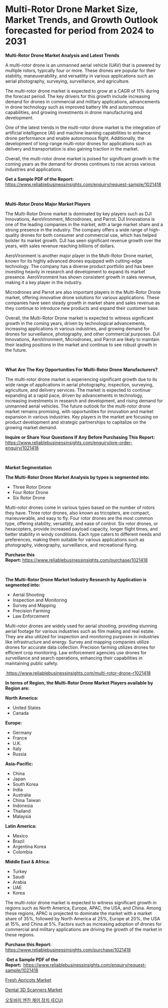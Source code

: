<p><h1>Multi-Rotor Drone Market Size, Market Trends, and Growth Outlook forecasted for period from 2024 to 2031</h1></p><p><strong>Multi-Rotor Drone Market Analysis and Latest Trends</strong></p>
<p><p>A multi-rotor drone is an unmanned aerial vehicle (UAV) that is powered by multiple rotors, typically four or more. These drones are popular for their stability, maneuverability, and versatility in various applications such as aerial photography, surveying, surveillance, and agriculture.</p><p>The multi-rotor drone market is expected to grow at a CAGR of 11% during the forecast period. The key drivers for this growth include increasing demand for drones in commercial and military applications, advancements in drone technology such as improved battery life and autonomous capabilities, and growing investments in drone manufacturing and development. </p><p>One of the latest trends in the multi-rotor drone market is the integration of artificial intelligence (AI) and machine learning capabilities to enhance drone performance and enable autonomous flight. Additionally, the development of long-range multi-rotor drones for applications such as delivery and transportation is also gaining traction in the market.</p><p>Overall, the multi-rotor drone market is poised for significant growth in the coming years as the demand for drones continues to rise across various industries and applications.</p></p>
<p><strong>Get a Sample PDF of the Report:&nbsp;</strong> <a href="https://www.reliablebusinessinsights.com/enquiry/request-sample/1021418">https://www.reliablebusinessinsights.com/enquiry/request-sample/1021418</a></p>
<p>&nbsp;</p>
<p><strong>Multi-Rotor Drone Major Market Players</strong></p>
<p><p>The Multi-Rotor Drone market is dominated by key players such as DJI Innovations, AeroVironment, Microdrones, and Parrot. DJI Innovations is one of the leading companies in the market, with a large market share and a strong presence in the industry. The company offers a wide range of high-quality drones for both consumer and commercial use, which has helped bolster its market growth. DJI has seen significant revenue growth over the years, with sales revenue reaching billions of dollars.</p><p>AeroVironment is another major player in the Multi-Rotor Drone market, known for its highly advanced drones equipped with cutting-edge technology. The company has a diverse product portfolio and has been investing heavily in research and development to expand its market presence. AeroVironment has shown consistent growth in sales revenue, making it a key player in the industry.</p><p>Microdrones and Parrot are also important players in the Multi-Rotor Drone market, offering innovative drone solutions for various applications. These companies have seen steady growth in market share and sales revenue as they continue to introduce new products and expand their customer base.</p><p>Overall, the Multi-Rotor Drone market is expected to witness significant growth in the coming years, driven by technological advancements, increasing applications in various industries, and growing demand for drones for surveillance, photography, and other commercial purposes. DJI Innovations, AeroVironment, Microdrones, and Parrot are likely to maintain their leading positions in the market and continue to see robust growth in the future.</p></p>
<p>&nbsp;</p>
<p><strong>What Are The Key Opportunities For Multi-Rotor Drone Manufacturers?</strong></p>
<p><p>The multi-rotor drone market is experiencing significant growth due to its wide range of applications in aerial photography, inspection, surveying, agriculture, and delivery services. The market is expected to continue expanding at a rapid pace, driven by advancements in technology, increasing investments in research and development, and rising demand for unmanned aerial vehicles. The future outlook for the multi-rotor drone market remains promising, with opportunities for innovation and market expansion in various industries. Key players in the market are focusing on product development and strategic partnerships to capitalize on the growing market demand.</p></p>
<p><strong>Inquire or Share Your Questions If Any Before Purchasing This Report:</strong> <a href="https://www.reliablebusinessinsights.com/enquiry/pre-order-enquiry/1021418">https://www.reliablebusinessinsights.com/enquiry/pre-order-enquiry/1021418</a></p>
<p>&nbsp;</p>
<p><strong>Market Segmentation</strong></p>
<p><strong>The Multi-Rotor Drone Market Analysis by types is segmented into:</strong></p>
<p><ul><li>Three Rotor Drone</li><li>Four Rotor Drone</li><li>Six Rotor Drone</li></ul></p>
<p><p>Multi-rotor drones come in various types based on the number of rotors they have. Three rotor drones, also known as tricopters, are compact, maneuverable, and easy to fly. Four rotor drones are the most common type, offering stability, versatility, and ease of control. Six rotor drones, or hexacopters, provide increased payload capacity, longer flight times, and better stability in windy conditions. Each type caters to different needs and preferences, making them suitable for various applications such as photography, videography, surveillance, and recreational flying.</p></p>
<p><strong>Purchase this Report:&nbsp;</strong><a href="https://www.reliablebusinessinsights.com/purchase/1021418">https://www.reliablebusinessinsights.com/purchase/1021418</a></p>
<p>&nbsp;</p>
<p><strong>The Multi-Rotor Drone Market Industry Research by Application is segmented into:</strong></p>
<p><ul><li>Aerial Shooting</li><li>Inspection and Monitoring</li><li>Survey and Mapping</li><li>Precision Farming</li><li>Law Enforcement</li></ul></p>
<p><p>Multi-rotor drones are widely used for aerial shooting, providing stunning aerial footage for various industries such as film making and real estate. They are also utilized for inspection and monitoring purposes in industries like infrastructure and energy. Survey and mapping companies utilize drones for accurate data collection. Precision farming utilizes drones for efficient crop monitoring. Law enforcement agencies use drones for surveillance and search operations, enhancing their capabilities in maintaining public safety.</p></p>
<p><a href="https://www.reliablebusinessinsights.com/multi-rotor-drone-r1021418">&nbsp;https://www.reliablebusinessinsights.com/multi-rotor-drone-r1021418</a></p>
<p><strong>In terms of Region, the Multi-Rotor Drone Market Players available by Region are:</strong></p>
<p>
    <p> <strong> North America: </strong>
        <ul>
            <li>United States</li>
            <li>Canada</li>
        </ul>
        </p> 
    <p> <strong> Europe: </strong>
        <ul>
            <li>Germany</li>
            <li>France</li>
            <li>U.K.</li>
            <li>Italy</li>
            <li>Russia</li>
        </ul>
        </p> 
    <p> <strong> Asia-Pacific: </strong>
        <ul>
            <li>China</li>
            <li>Japan</li>
            <li>South Korea</li>
            <li>India</li>
            <li>Australia</li>
            <li>China Taiwan</li>
            <li>Indonesia</li>
            <li>Thailand</li>
            <li>Malaysia</li>
        </ul>
        </p> 
    <p> <strong> Latin America: </strong>
        <ul>
            <li>Mexico</li>
            <li>Brazil</li>
            <li>Argentina Korea</li>
            <li>Colombia</li>
        </ul>
        </p> 
    <p> <strong> Middle East & Africa: </strong>
        <ul>
            <li>Turkey</li>
            <li>Saudi</li>
            <li>Arabia</li>
            <li>UAE</li>
            <li>Korea</li>
        </ul>
    </p>
    </p>
<p><p>The multi-rotor drone market is expected to witness significant growth in regions such as North America, Europe, APAC, the USA, and China. Among these regions, APAC is projected to dominate the market with a market share of 35%, followed by North America at 25%, Europe at 20%, the USA at 15%, and China at 5%. Factors such as increasing adoption of drones for commercial and military applications are driving the growth of the market in these regions.</p></p>
<p><strong>Purchase this Report: </strong><a href="https://www.reliablebusinessinsights.com/purchase/1021418">https://www.reliablebusinessinsights.com/purchase/1021418</a></p>
<p>&nbsp;<strong>Get a Sample PDF of the Report:&nbsp;&nbsp;</strong><a href="https://www.reliablebusinessinsights.com/enquiry/request-sample/1021418">https://www.reliablebusinessinsights.com/enquiry/request-sample/1021418</a></p>
<p><strong></strong></p>
<p><p><a href="https://github.com/sofayahoo2023/Market-Research-Report-List-4/blob/main/fresh-apricots-market.md">Fresh Apricots Market</a></p><p><a href="https://github.com/barbarakss89/Market-Research-Report-List-1/blob/main/dental-3d-scanners-market.md">Dental 3D Scanners Market</a></p><p><a href="https://medium.com/@alanperkins1921/%EC%98%A4%ED%86%A0%EB%B0%94%EC%9D%B4-%EC%97%94%EC%A7%84-%EC%A0%9C%EC%96%B4-%EC%9E%A5%EC%B9%98-ecu-%EC%8B%9C%EC%9E%A5%EC%9D%80-%EC%8B%9C%EC%9E%A5-%EC%A0%90%EC%9C%A0%EC%9C%A8-%EC%8B%9C%EC%9E%A5-%EB%8F%99%ED%96%A5-%EB%B0%8F-%EC%8B%9C%EC%9E%A5-%EC%84%B1%EC%9E%A5%EC%97%90-%EB%8C%80%ED%95%9C-%EC%A0%95%EB%B3%B4%EB%A5%BC-%EC%A0%9C%EA%B3%B5%ED%95%A9%EB%8B%88%EB%8B%A4-2dc62975a00c">오토바이 엔진 제어 장치 (ECU)</a></p></p>